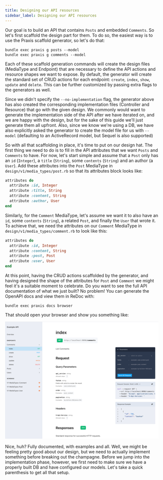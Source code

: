 ```yaml
---
title: Designing our API resources
sidebar_label: Designing our API resources
---
```


Our goal is to build an API that contains `Posts` and embedded `Comments`. So let's first scaffold the design part for them. To do so, the easiest way is to use the Praxis scaffold generator, so let's do that:

```shell
bundle exec praxis g posts --model
bundle exec praxis g comments --model
```

Each of these scaffold generation commands will create the design files (MediaType and Endpoint) that are necessary to define the API actions and resource shapes we want to expose. By default, the generator will create the standard set of CRUD actions for each endpoint: `create`, `index`, `show`, `update` and `delete`. This can be further customized by passing extra flags to the generators as well.

Since we didn't specify the `--no-implementation` flag, the generator above has also created the corresponding implementation files (Controller and Resource) that go with the given design. We commonly would want to generate the implementation side of the API after we have iterated on, and we are happy with the design, but for the sake of this guide we'll just generate them all upfront. Also, since we know we're using a DB, we have also explicitly asked the generator to create the model file for us with `--model` (defaulting to an ActiveRecord model, but Sequel is also supported)

So with all that scaffolding in place, it's time to put on our design hat. The first thing we need to do is to fill in the API attributes that we want `Posts` and `Comments` to have. For now, let's start simple and assume that a `Post` only has an `id` (`Integer`), a `title` (`String`), some `contents` (`String`) and an author (a `User`). Add these attributes into the `Post` MediaType in `design/v1/media_types/post.rb` so that its attributes block looks like:

```ruby
attributes do
  attribute :id, Integer
  attribute :title, String
  attribute :content, String
  attribute :author, User
end
```

Similarly, for the `Comment` MediaType, let's assume we want it to also have an `id`, some `contents` (`String`), a related `Post`, and finally the `User` that wrote it. To achieve that, we need the attributes on our `Comment` MediaType in  `design/v1/media_types/comment.rb` to look like this:

```ruby
attributes do
  attribute :id, Integer
  attribute :content, String
  attribute :post, Post
  attribute :user, User
end
```

At this point, having the CRUD actions scaffolded by the generator, and having designed the shape of the attributes for `Post` and `Comment` we might feel it's a suitable moment to celebrate. Do you want to see the full API documentation of what we just built? No problem! You can generate the OpenAPI docs and view them in ReDoc with:

```shell
bundle exec praxis docs browser
```

That should open your browser and show you something like:

![Docusaurus](/img/first-api-doc-browser.png)

Nice, huh? Fully documented, with examples and all. Well, we might be feeling pretty good about our design, but we need to actually implement something before breaking out the champagne. Before we jump into the implementation phase, however, we first need to make sure we have a properly built DB and have configured our models. Let's take a quick parenthesis to get all that setup.
